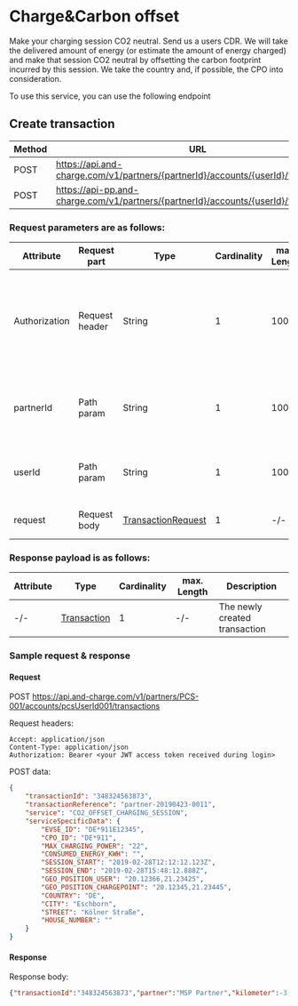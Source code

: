 # Charge&Carbon offset

Make your charging session CO2 neutral. 
Send us a users CDR. We will take the delivered amount of energy (or estimate the amount of energy charged) and make that session CO2 neutral by offsetting the carbon footprint incurred by this session.
We take the country and, if possible, the CPO into consideration.

To use this service, you can use the following endpoint

## Create transaction

| Method           | URL                                                   | Environment                          
|------------------|-------------------------------------------------------|--------------|
| POST              | https://api.and-charge.com/v1/partners/{partnerId}/accounts/{userId}/transactions | Production
| POST              | https://api-pp.and-charge.com/v1/partners/{partnerId}/accounts/{userId}/transactions | Pre Production

### Request parameters are as follows:

| Attribute     | Request part  | Type                               | Cardinality | max. Length | Description 
|---------------|---------------|------------------------------------|-------------|-------------|---------------------------------------------------------------------------------------------------|
| Authorization |Request header | String                             |1            |100          | The accessToken authorizing you to do the request. The header value must be in form of: Bearer <accessToken>
| partnerId     |Path param     | String                             |1            |100          | Your partner ID with which you registered yourself as a partner
| userId        |Path param     | String                             |1            |100          | The user for which you want to create the transaction
| request       |Request body   | [TransactionRequest](types.md#transactionrequest-class) |1            |-/-          | The transaction request

### Response payload is as follows:

| Attribute      | Type                                     | Cardinality | max. Length | Description 
|----------------|------------------------------------------|-------------|-------------|---------------------------------------------------------------------------------------------------|
| -/-            |[Transaction](types.md#transaction-class) |1            | -/-         | The newly created transaction

### Sample request & response

#### Request

   POST https://api.and-charge.com/v1/partners/PCS-001/accounts/pcsUserId001/transactions

   Request headers:
```
Accept: application/json
Content-Type: application/json
Authorization: Bearer <your JWT access token received during login>
```

   POST data:
```json
{
	"transactionId": "348324563873",
	"transactionReference": "partner-20190423-0011",
	"service": "CO2_OFFSET_CHARGING_SESSION",
	"serviceSpecificData": {
		"EVSE_ID": "DE*911E12345",
		"CPO_ID": "DE*911",
		"MAX_CHARGING_POWER": "22",
		"CONSUMED_ENERGY_KWH": "",
		"SESSION_START": "2019-02-28T12:12:12.123Z",
		"SESSION_END": "2019-02-28T15:48:12.888Z",
		"GEO_POSITION_USER": "20.12366,21.23425",
		"GEO_POSITION_CHARGEPOINT": "20.12345,21.23445",
		"COUNTRY": "DE",
		"CITY": "Eschborn",
		"STREET": "Kölner Straße",
		"HOUSE_NUMBER": ""
	}
}

```


#### Response

Response body:
```json
{"transactionId":"348324563873","partner":"MSP Partner","kilometer":-3,"status":"CONFIRMED","created":"2019-04-23T08:07:48.788+0000","type":"CO2_OFFSET_CHARGING_SESSION","address":"Kölner Straße, Eschborn"}
```
